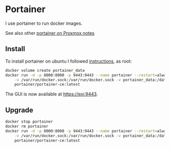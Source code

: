 # Portainer

I use portainer to run docker images.

See also other [portainer on Proxmox notes](/proxmox/portainer.html)

## Install

To install portainer on ubuntu I followed
[instructions](https://docs.portainer.io/start/install-ce/server/docker/linux),
as root:
```sh
docker volume create portainer_data
docker run -d -p 8000:8000 -p 9443:9443 --name portainer --restart=always \
    -v /var/run/docker.sock:/var/run/docker.sock -v portainer_data:/data \
    portainer/portainer-ce:latest
```

The GUI is now available at [https://exi:9443](https://exi:9443).

## Upgrade

```sh
docker stop portainer
docker rm portainer
docker run -d -p 8000:8000 -p 9443:9443 --name portainer --restart=always \
    -v /var/run/docker.sock:/var/run/docker.sock -v portainer_data:/data \
    portainer/portainer-ce:latest
```